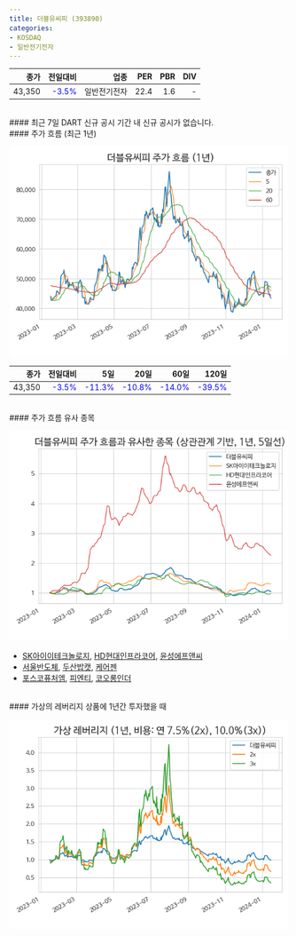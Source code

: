 ```yaml
---
title: 더블유씨피 (393890)
categories:
- KOSDAQ
- 일반전기전자
---
```


|**종가**|**전일대비**|**업종**|**PER**|**PBR**|**DIV**|
|-------:|-----------:|-------:|------:|------:|------:|
|43,350|<span style="color: blue">-3.5%</span>|일반전기전자|22.4|1.6|-|

<!-- more -->

<br>
#### 최근 7일 DART 신규 공시
기간 내 신규 공시가 없습니다.

<br>
#### 주가 흐름 (최근 1년)

![393890](/assets/images/stock/393890.png)

|**종가**|**전일대비**|**5일**|**20일**|**60일**|**120일**|
|---:|-------:|--:|---:|---:|----:|
|43,350|<span style="color: blue">-3.5%</span>|<span style="color: blue">-11.3%</span>|<span style="color: blue">-10.8%</span>|<span style="color: blue">-14.0%</span>|<span style="color: blue">-39.5%</span>|

<br>
#### 주가 흐름 유사 종목

![393890](/assets/images/stock/393890_corr.png)

- [SK아이이테크놀로지](/361610/), [HD현대인프라코어](/042670/), [윤성에프앤씨](/372170/)
- [서울반도체](/046890/), [두산밥캣](/241560/), [케어젠](/214370/)
- [포스코퓨처엠](/003670/), [피엔티](/137400/), [코오롱인더](/120110/)

<br>
#### 가상의 레버리지 상품에 1년간 투자했을 때

![393890](/assets/images/stock/393890_2x.png)